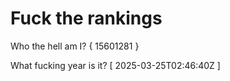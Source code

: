 # Fuck the rankings

Who the hell am I?
{ 15601281 }

What fucking year is it?
[ 2025-03-25T02:46:40Z ]
